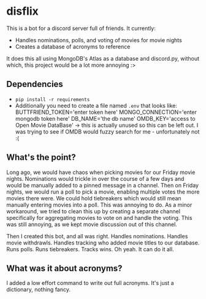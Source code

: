 # disflix
This is a bot for a discord server full of friends. It currently:
- Handles nominations, polls, and voting of movies for movie nights
- Creates a database of acronyms to reference
 
It does this all using MongoDB's Atlas as a database and discord.py, without which, this project would be a lot more annoying :>

## Dependencies
- `pip install -r requirements`
- Additionally you need to create a file named `.env` that looks like:
BUTTFRIEND_TOKEN='enter token here'
MONGO_CONNECTION='enter mongodb token here'
DB_NAME='the db name'
OMDB_KEY='access to Open Movie DataBase' -> this is actually unused so this can be left out. I was trying to see if OMDB would fuzzy search for me - unfortunately not :(

## What's the point?
Long ago, we would have chaos when picking movies for our Friday movie nights. Nominations would trickle in over the course of a few days and would be manually added to a pinned message in a channel.  Then on Friday nights, we would run a poll to pick a movie, enabling multiple votes the more movies there were. We could hold tiebreakers which would still mean manually entering movies into a poll. This was annoying to do.
As a minor workaround, we tried to clean this up by creating a separate channel specifically for aggregating movies to vote on and handle the voting. This was still annoying, as we kept movie discussion out of this channel. 

Then I created this bot, and all was right. Handles nominations. Handles movie withdrawls. Handles tracking who added movie titles to our database. Runs polls. Runs tiebreakers. Tracks wins. Oh yeah. It can do it all.

## What was it about acronyms?
I added a low effort command to write out full acronyms. It's just a dictionary, nothing fancy.